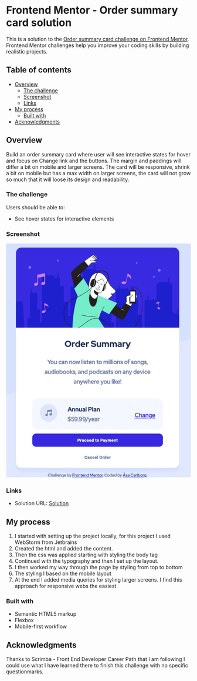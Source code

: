 # Frontend Mentor - Order summary card solution

This is a solution to the [Order summary card challenge on Frontend Mentor](https://www.frontendmentor.io/challenges/order-summary-component-QlPmajDUj). Frontend Mentor challenges help you improve your coding skills by building realistic projects. 

## Table of contents

- [Overview](#overview)
  - [The challenge](#the-challenge)
  - [Screenshot](#screenshot)
  - [Links](#links)
- [My process](#my-process)
  - [Built with](#built-with)
- [Acknowledgments](#acknowledgments)


## Overview
Build an order summary card where user will see interactive states for hover and focus on Change link and the buttons.
The margin and paddings will differ a bit on mobile and larger screens.
The card will be responsive, shrink a bit on mobile but has a max width on larger screens, the card will not grow so much that it will loose its design and readability.

### The challenge

Users should be able to:

- See hover states for interactive elements

### Screenshot

![](./images/screenshot1.png)


### Links

- Solution URL: [Solution](https://citronlime.github.io/order-summary-component-main/)


## My process
1. I started with setting up the project locally, for this project I used WebStorm from Jetbrains
2. Created the html and added the content.
3. Then the css was applied starting with styling the body tag
4. Continued with the typography and then I set up the layout.
5. I then worked my way through the page by styling from top to bottom
6. The styling I based on the mobile layout
7. At the end I added media queries for styling larger screens. I find this approach for responsive webs the easiest.


### Built with

- Semantic HTML5 markup
- Flexbox
- Mobile-first workflow



## Acknowledgments

Thanks to Scrimba - Front End Developer Career Path that I am following I could use what I have learned there to finish this challenge with no specific questionmarks.

